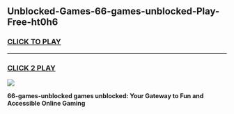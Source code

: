 
## Unblocked-Games-66-games-unblocked-Play-Free-ht0h6
<h3>
<a href="https://premium76.site?title=66-games-unblocked&ref=09A">CLICK TO PLAY</a></h3>
<hr>

<h3>
<a href="https://premium76.site?title=66-games-unblocked&ref=09A">CLICK 2 PLAY</a>
  
</h3>

<a href="https://premium76.site?title=66-games-unblocked&ref=09A"><img src="https://clearcache.store/games.png"></a>


**66-games-unblocked games unblocked: Your Gateway to Fun and Accessible Online Gaming**
